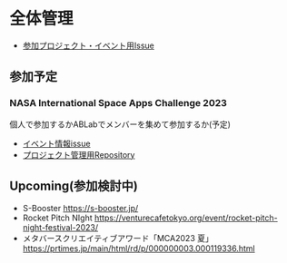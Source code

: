 # 全体管理
- [参加プロジェクト・イベント用Issue](https://github.com/Ratescale/project.README/issues)

## 参加予定
### NASA International Space Apps Challenge 2023
個人で参加するかABLabでメンバーを集めて参加するか(予定)

- [イベント情報issue](https://github.com/Ratescale/project.README/issues/1)
- [プロジェクト管理用Repository](https://github.com/Ratescale/NASASpaceAppsChallenge)

## Upcoming(参加検討中)
- S-Booster https://s-booster.jp/
- Rocket Pitch NIght https://venturecafetokyo.org/event/rocket-pitch-night-festival-2023/
- メタバースクリエイティブアワード「MCA2023 夏」 https://prtimes.jp/main/html/rd/p/000000003.000119336.html
